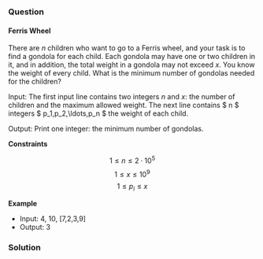 ### Question
#### Ferris Wheel
There are $n$ children who want to go to a Ferris wheel, and your task is to find a gondola for each child.
Each gondola may have one or two children in it, and in addition, the total weight in a gondola may not exceed $x$. You know the weight of every child.
What is the minimum number of gondolas needed for the children?

Input: The first input line contains two integers $n$ and $x$: the number of children and the maximum allowed weight.
The next line contains $ n $ integers $ p_1,p_2,\ldots,p_n $  the weight of each child.

Output: Print one integer: the minimum number of gondolas.

**Constraints**

$$ 1 \le n \le 2 \cdot 10^5 $$
$$ 1 \le x \le 10^9 $$
$$ 1 \le p_i \le x $$

**Example**
- Input: 4, 10, [7,2,3,9]
- Output: 3

### Solution